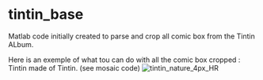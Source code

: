 # tintin_base
Matlab code initially created to parse and crop all comic box from the Tintin ALbum.

Here is an exemple of what tou can do with all the comic box cropped : Tintin made of Tintin. (see mosaic code)
![tintin_nature_4px_HR](https://user-images.githubusercontent.com/53513604/74061863-e31e3400-49e4-11ea-99d2-1f0a5c5e606b.jpg)
